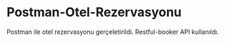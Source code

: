 # Postman-Otel-Rezervasyonu
Postman ile otel rezervasyonu gerçeletirildi. Restful-booker API kullanıldı.
